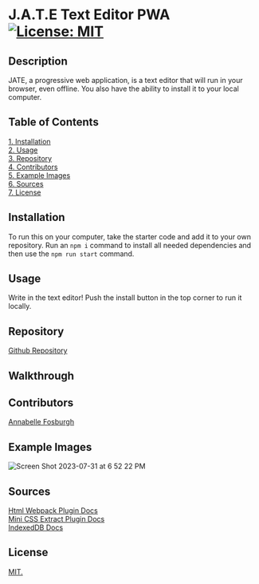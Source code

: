 # J.A.T.E Text Editor PWA [![License: MIT](https://img.shields.io/badge/License-MIT-yellow.svg)](https://opensource.org/licenses/MIT)

## Description
JATE, a progressive web application, is a text editor that will run in your browser, even offline. You also have the ability to install it to your local computer.

## Table of Contents  
[1. Installation](#Installation)  
[2. Usage](#Usage)  
[3. Repository](#Repository)  
[4. Contributors](#Contributors)  
[5. Example Images](#Example-Images)  
[6. Sources](#Sources)  
[7. License](#License)  

## Installation
To run this on your computer, take the starter code and add it to your own repository. Run an ```npm i``` command to install all needed dependencies and then use the ```npm run start``` command.

## Usage
Write in the text editor! Push the install button in the top corner to run it locally. 

## Repository
[Github Repository](https://github.com/annabellefosburgh/flashy-oyster)

## Walkthrough


## Contributors
[Annabelle Fosburgh](https://github.com/annabellefosburgh)

## Example Images
![Screen Shot 2023-07-31 at 6 52 22 PM](https://github.com/annabellefosburgh/prework-study-guide/assets/124208861/5ea70820-7160-4d24-a675-e07659c52de3)  

## Sources
[Html Webpack Plugin Docs](https://webpack.js.org/plugins/html-webpack-plugin/)  
[Mini CSS Extract Plugin Docs](https://webpack.js.org/plugins/mini-css-extract-plugin/)  
[IndexedDB Docs](https://developer.mozilla.org/en-US/docs/Web/API/IndexedDB_API)  

## License
[MIT.](https://opensource.org/license/mit/)
